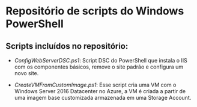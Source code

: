 # Repositório de scripts do Windows PowerShell
## Scripts incluídos no repositório:
* _ConfigWebServerDSC.ps1_: Script DSC do PowerShell que instala o IIS com os componentes básicos, remove o site padrão e configura um novo site.

* _CreateVMFromCustomImage.ps1_: Esse script cria uma VM com o Windows Server 2016 Datacenter no Azure, a VM é criada a partir de uma imagem base customizada armazenada em uma Storage Account.

